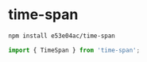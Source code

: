 # time-span

~~~~~ sh
npm install e53e04ac/time-span
~~~~~

~~~~~ mjs
import { TimeSpan } from 'time-span';
~~~~~
